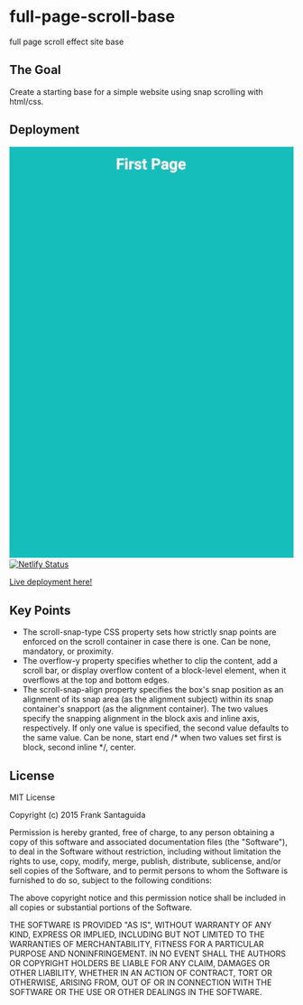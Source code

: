 # full-page-scroll-base
full page scroll effect site base

## The Goal
Create a starting base for a simple website using snap scrolling with html/css.

## Deployment
![full-page-scroll-base.gif](full-page-scroll-base.gif) <br>
[![Netlify Status](https://api.netlify.com/api/v1/badges/7cbbcbba-57ff-4e07-92b5-5bd33e9189f5/deploy-status)](https://app.netlify.com/sites/full-page-scroll-base/deploys)

[Live deployment here!](https://full-page-scroll-base.netlify.app/)
## Key Points
* The scroll-snap-type CSS property sets how strictly snap points are enforced on the scroll container in case there is one. Can be none, mandatory, or proximity.
* The overflow-y property specifies whether to clip the content, add a scroll bar, or display overflow content of a block-level element, when it overflows at the top and bottom edges.
* The scroll-snap-align property specifies the box's snap position as an alignment of its snap area (as the alignment subject) within its snap container's snapport (as the alignment container). The two values specify the snapping alignment in the block axis and inline axis, respectively. If only one value is specified, the second value defaults to the same value.
Can be none, start end /* when two values set first is block, second inline */, center.


## License

MIT License

Copyright (c) 2015 Frank Santaguida

Permission is hereby granted, free of charge, to any person obtaining a copy
of this software and associated documentation files (the "Software"), to deal
in the Software without restriction, including without limitation the rights
to use, copy, modify, merge, publish, distribute, sublicense, and/or sell
copies of the Software, and to permit persons to whom the Software is
furnished to do so, subject to the following conditions:

The above copyright notice and this permission notice shall be included in all
copies or substantial portions of the Software.

THE SOFTWARE IS PROVIDED "AS IS", WITHOUT WARRANTY OF ANY KIND, EXPRESS OR
IMPLIED, INCLUDING BUT NOT LIMITED TO THE WARRANTIES OF MERCHANTABILITY,
FITNESS FOR A PARTICULAR PURPOSE AND NONINFRINGEMENT. IN NO EVENT SHALL THE
AUTHORS OR COPYRIGHT HOLDERS BE LIABLE FOR ANY CLAIM, DAMAGES OR OTHER
LIABILITY, WHETHER IN AN ACTION OF CONTRACT, TORT OR OTHERWISE, ARISING FROM,
OUT OF OR IN CONNECTION WITH THE SOFTWARE OR THE USE OR OTHER DEALINGS IN THE
SOFTWARE.
